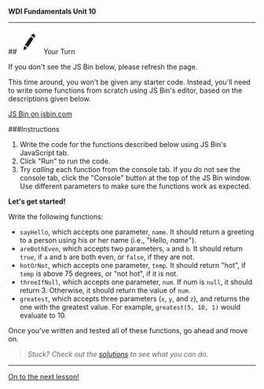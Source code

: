 **WDI Fundamentals Unit 10**

---

##![Your Turn](../assets/exercise.png) Your Turn

If you don't see the JS Bin below, please refresh the page.

This time around, you won't be given any starter code. Instead, you'll need to write some functions from scratch using JS Bin's editor, based on the descriptions given below.

<a class="jsbin-embed" href="https://jsbin.com/cugoya/embed?js">JS Bin on jsbin.com</a><script src="https://static.jsbin.com/js/embed.min.js?3.35.12"></script>

###Instructions

1) Write the code for the functions described below using JS Bin's JavaScript tab.
2) Click "Run" to run the code.
3) Try *calling* each function from the console tab. If you do not see the console tab, click the "Console" button at the top of the JS Bin window. Use different parameters to make sure the functions work as expected.

**Let's get started!**

Write the following functions:
* `sayHello`, which accepts one parameter, `name`. It should return a greeting to a person using his or her name (i.e., "Hello, *name*").
* `areBothEven`, which accepts two parameters, `a` and `b`. It should return `true`, if `a` and `b` are both even, or `false`, if they are not.
* `hotOrNot`, which accepts one parameter, `temp`. It should return "hot", if `temp` is above 75 degrees, or "not hot", if it is not.
* `threeIfNull`, which accepts one parameter, `num`. If num is `null`, it should return 3. Otherwise, it should return the value of `num`.
* `greatest`, which accepts three parameters (`x`, `y`, and `z`), and returns the one with the greatest value. For example, `greatest(5, 10, 1)` would evaluate to 10.

Once you've written and tested all of these functions, go ahead and move on.

> *Stuck? Check out the [solutions](../exercise-solutions.md) to see what you can do.*

---

[On to the next lesson!](05_lesson.md)
